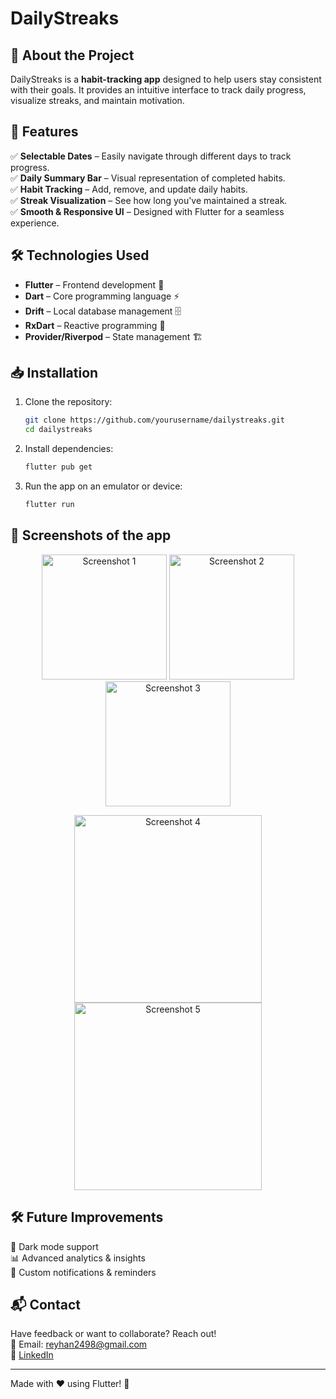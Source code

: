# DailyStreaks

## 🚀 About the Project
DailyStreaks is a **habit-tracking app** designed to help users stay consistent with their goals. It provides an intuitive interface to track daily progress, visualize streaks, and maintain motivation.

## 📌 Features
✅ **Selectable Dates** – Easily navigate through different days to track progress.  
✅ **Daily Summary Bar** – Visual representation of completed habits.  
✅ **Habit Tracking** – Add, remove, and update daily habits.  
✅ **Streak Visualization** – See how long you've maintained a streak.  
✅ **Smooth & Responsive UI** – Designed with Flutter for a seamless experience.  

## 🛠️ Technologies Used
- **Flutter** – Frontend development 📱
- **Dart** – Core programming language ⚡
- **Drift** – Local database management 🗄️
- **RxDart** – Reactive programming 🔄
- **Provider/Riverpod** – State management 🏗️

## 📥 Installation
1. Clone the repository:
   ```sh
   git clone https://github.com/yourusername/dailystreaks.git
   cd dailystreaks
   ```
2. Install dependencies:
   ```sh
   flutter pub get
   ```
3. Run the app on an emulator or device:
   ```sh
   flutter run
   ```

## 📸 Screenshots of the app

<p align="center">
  <img src="https://github.com/user-attachments/assets/cecb0b40-4550-4691-915e-926be47761d8" alt="Screenshot 1" width="200">
  <img src="https://github.com/user-attachments/assets/c523bfaf-a157-4e2f-9aea-598775e96eff" alt="Screenshot 2" width="200">
   <img src="https://github.com/user-attachments/assets/0bfef32a-a49a-4b75-94e6-a31c9379ac4e" alt="Screenshot 3" width="200">
</p>

<p align="center">
  <img src="https://github.com/user-attachments/assets/f592915f-8a8f-40a3-88b8-9cc0ab5ea11d" alt="Screenshot 4" width="300">
   <img src="https://github.com/user-attachments/assets/0ae21dd8-6b5c-4ad3-866d-e377aa1b862e" alt="Screenshot 5" width="300">
</p>



## 🛠️ Future Improvements
🚀 Dark mode support  
📊 Advanced analytics & insights  
🔔 Custom notifications & reminders  

## 📬 Contact
Have feedback or want to collaborate? Reach out!  
📧 Email: reyhan2498@gmail.com  
🔗 [LinkedIn](https://www.linkedin.com/in/reyhan-al-katiri/)

---

Made with ❤️ using Flutter! 🚀

